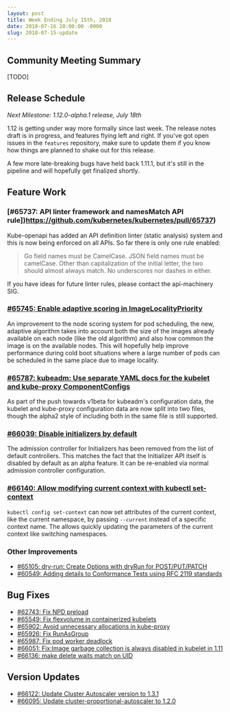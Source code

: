 ```yaml
---
layout: post
title: Week Ending July 15th, 2018
date: 2018-07-16 20:00:00 -0000
slug: 2018-07-15-update
---
```


## Community Meeting Summary

[TODO]

## Release Schedule

*Next Milestone: 1.12.0-alpha.1 release, July 18th*

1.12 is getting under way more formally since last week. The release notes draft is in progress, and features flying left and right. If you've got open issues in the `features` repository, make
sure to update them if you know how things are planned to shake out for this release.

A few more late-breaking bugs have held back 1.11.1, but it's still in the pipeline and will hopefully get finalized shortly.

## Feature Work

### [#65737: API linter framework and namesMatch API rule])https://github.com/kubernetes/kubernetes/pull/65737)

Kube-openapi has added an API definition linter (static analysis) system and this is now being enforced on all APIs. So far there is only one rule enabled:

> Go field names must be CamelCase. JSON field names must be camelCase. Other than capitalization of the initial letter, the two should almost always match. No underscores nor dashes in either.

If you have ideas for future linter rules, please contact the api-machinery SIG.

### [#65745: Enable adaptive scoring in ImageLocalityPriority](https://github.com/kubernetes/kubernetes/pull/65745)


An improvement to the node scoring system for pod scheduling, the new, adaptive algorithm takes into account both the size of the images already available on each node (like the old algorithm) and also how common the image is on the available nodes. This will hopefully help improve performance during cold boot situations where a large number of pods can be scheduled in the same place due to image locality.

### [#65787: kubeadm: Use separate YAML docs for the kubelet and kube-proxy ComponentConfigs](https://github.com/kubernetes/kubernetes/pull/65787)


As part of the push towards v1beta for kubeadm's configuration data, the kubelet and kube-proxy configuration data are now split into two files, though the alpha2 style of including both in the same file is still supported.

### [#66039: Disable initializers by default](https://github.com/kubernetes/kubernetes/pull/66039)

The admission controller for Initializers has been removed from the list of default controllers. This matches the fact that the Initializer API itself is disabled by default as an alpha feature. It can be re-enabled via normal admission controller configuration.

### [#66140: Allow modifying current context with kubectl set-context](https://github.com/kubernetes/kubernetes/pull/66140)

`kubectl config set-context` can now set attributes of the current context, like the current namespace, by passing `--current` instead of a specific context name. The allows quickly updating the parameters of the current context like switching namespaces.

### Other Improvements

* [#65105: dry-run: Create Options with dryRun for POST/PUT/PATCH](https://github.com/kubernetes/kubernetes/pull/65105)
* [#60549: Adding details to Conformance Tests using RFC 2119 standards](https://github.com/kubernetes/kubernetes/pull/60549)

## Bug Fixes

* [#62743: Fix NPD preload](https://github.com/kubernetes/kubernetes/pull/62743)
* [#65549: Fix flexvolume in containerized kubelets](https://github.com/kubernetes/kubernetes/pull/65549)
* [#65902: Avoid unnecessary allocations in kube-proxy](https://github.com/kubernetes/kubernetes/pull/65902)
* [#65926: Fix RunAsGroup](https://github.com/kubernetes/kubernetes/pull/65926)
* [#65987: Fix pod worker deadlock](https://github.com/kubernetes/kubernetes/pull/65987)
* [#66051: Fix:Image garbage collection is always disabled in kubelet in 1.11](https://github.com/kubernetes/kubernetes/pull/66051)
* [#66136: make delete waits match on UID](https://github.com/kubernetes/kubernetes/pull/66136)

## Version Updates

* [#66122: Update Cluster Autoscaler version to 1.3.1](https://github.com/kubernetes/kubernetes/pull/66122)
* [#66095: Update cluster-proportional-autoscaler to 1.2.0](https://github.com/kubernetes/kubernetes/pull/66095)
